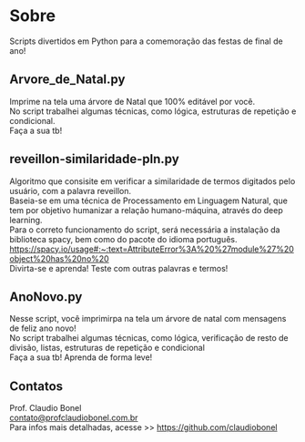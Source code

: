# Sobre
Scripts divertidos em Python para a comemoração das festas de final de ano!

## Arvore_de_Natal.py
Imprime na tela uma árvore de Natal que 100% editável por você.
<br>
No script trabalhei algumas técnicas, como lógica, estruturas de repetição e condicional.
<br>
Faça a sua tb!

## reveillon-similaridade-pln.py
Algoritmo que consisite em verificar a similaridade de termos digitados pelo usuário, com a palavra reveillon.
<br>
Baseia-se em uma técnica de Processamento em Linguagem Natural, que tem por objetivo humanizar a relação humano-máquina, através do deep learning.
<br>
Para o correto funcionamento do script, será necessária a instalação da biblioteca spacy, bem como do pacote do idioma português.
<br>
https://spacy.io/usage#:~:text=AttributeError%3A%20%27module%27%20object%20has%20no%20
<br>
Divirta-se e aprenda! Teste com outras palavras e termos! 

## AnoNovo.py
Nesse script, você imprimirpa na tela um árvore de natal com mensagens de feliz ano novo!
<br>
No script trabalhei algumas técnicas, como lógica, verificação de resto de divisão, listas, estruturas de repetição e condicional
<br>
Faça a sua tb! Aprenda de forma leve!


## Contatos
Prof. Claudio Bonel
<br>
contato@profclaudiobonel.com.br
<br>
Para infos mais detalhadas, acesse >> https://github.com/claudiobonel 
